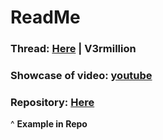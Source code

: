 # ReadMe
### Thread: <a href='https://v3rmillion.net/showthread.php?tid=1116477' target="_blank">Here</a> | V3rmillion
### Showcase of video: [youtube](https://www.youtube.com/watch?v=wHn6xTdsiiU)
### Repository: <a href='https://github.com/WetCheezit/Bracket-V2' target="_blank">Here</a>
^ **Example in Repo**

